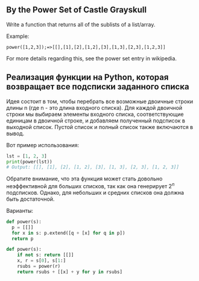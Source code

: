 ## By the Power Set of Castle Grayskull

Write a function that returns all of the sublists of a list/array.

Example:

```
power([1,2,3]);=>[[],[1],[2],[1,2],[3],[1,3],[2,3],[1,2,3]]
```

For more details regarding this, see the power set entry in wikipedia.

## Реализация функции на Python, которая возвращает все подсписки заданного списка

Идея состоит в том, чтобы перебрать все возможные двоичные строки длины n (где n - это длина входного списка). Для каждой двоичной строки мы выбираем элементы входного списка, соответствующие единицам в двоичной строке, и добавляем полученный подсписок в выходной список. Пустой список и полный список также включаются в вывод.

Вот пример использования:

```python
lst = [1, 2, 3]
print(power(lst))
# Output: [[], [1], [2], [1, 2], [3], [1, 3], [2, 3], [1, 2, 3]]
```

Обратите внимание, что эта функция может стать довольно неэффективной для больших списков, так как она генерирует $2^n$ подсписков. Однако, для небольших и средних списков она должна быть достаточной.

Варианты:

```python
def power(s):
  p = [[]]
  for x in s: p.extend([q + [x] for q in p])
  return p
```

```python
def power(s):
    if not s: return [[]]
    x, r = s[0], s[1:]
    rsubs = power(r)
    return rsubs + [[x] + y for y in rsubs]
```
